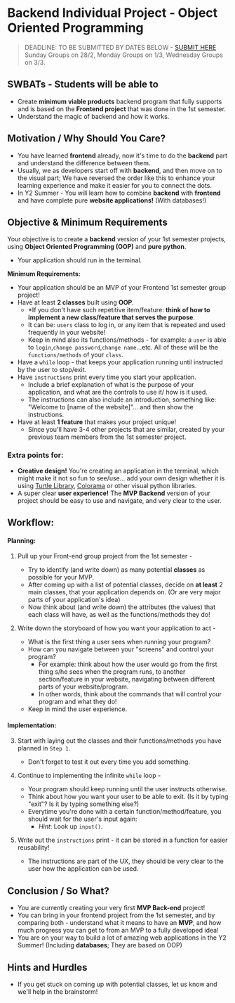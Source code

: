 # Backend Individual Project - Object Oriented Programming 

> DEADLINE: TO BE SUBMITTED BY DATES BELOW - [SUBMIT HERE](https://forms.gle/Pwp9tAkCZ8E5pxqp8)  
> Sunday Groups on 28/2, Monday Groups on 1/3, Wednesday Groups on 3/3.

## SWBATs - Students will be able to
- Create **minimum viable products** backend program that fully supports and is based on the **Frontend project** that was done in the 1st semester.
- Understand the magic of backend and how it works.

## Motivation / Why Should You Care? 
- You have learned **frontend** already, now it's time to do the **backend** part and understand the difference between them.
- Usually, we as developers start off with **backend**, and then move on to the visual part; We have reversed the order like this to enhance your learning experience and make it easier for you to connect the dots. 
- In Y2 Summer - You will learn how to combine **backend** with **frontend** and have complete pure **website applications!** (With databases!)


## Objective & Minimum Requirements
Your objective is to create a **backend** version of your 1st semester projects, using **Object Oriented Programming (OOP)** and **pure python**.
* Your application should run in the terminal.


**Minimum Requirements:**
- Your application should be an MVP of your Frontend 1st semester group project! 
- Have at least **2 classes** built using **OOP**. 
    - *If you don't have such repetitive item/feature: **think of how to implement a new class/feature that serves the purpose**.
    - It can be: `users` class to log in,  or any item that is repeated and used frequently in your website!
    - Keep in mind also its functions/methods - for example: a `user` is able to `login`,`change password`,`change name`...etc. All of these will be the `functions/methods` of your `class`.
- Have a `while` loop - that keeps your application running until instructed by the user to stop/exit.
- Have `instructions` print every time you start your application.
    - Include a brief explanation of what is the purpose of your application, and what are the controls to use it/ how is it used.
    - The instructions can also include an introduction, something like: "Welcome to [name of the website]"... and then show the instructions.
- Have at least **1 feature** that makes your project unique!
    - Since you'll have 3-4 other projects that are similar, created by your previous team members from the 1st semester project.
 

 
### Extra points for:
- **Creative design!** You're creating an application in the terminal, which might make it not so fun to see/use... add your own design whether it is using [Turtle Library](https://docs.python.org/3/library/turtle.html), [Colorama](https://pypi.org/project/colorama/) or other visual python libraries.
- A super clear **user experience!** The **MVP Backend** version of your project should be easy to use and navigate, and very clear to the user.


## Workflow:

#### Planning:
1. Pull up your Front-end group project from the 1st semester - 
    - Try to identify (and write down) as many potential **classes** as possible for your MVP.
    - After coming up with a list of potential classes, decide on **at least** 2 main classes, that your application depends on. (Or are very major parts of your application's idea)
    - Now think about (and write down) the attributes (the values) that each class will have, as well as the functions/methods they do!

2. Write down the storyboard of how you want your application to act - 
    - What is the first thing a user sees when running your program?
    - How can you navigate between your "screens" and control your program?
        - For example: think about how the user would go from the first thing s/he sees when the program runs, to another section/feature in your website, navigating between different parts of your website/program.
        - In other words, think about the commands that will control your program and what they do!
    - Keep in mind the user experience.
    
#### Implementation:
3. Start with laying out the classes and their functions/methods you have planned in `Step 1`.
    - Don't forget to test it out every time you add something.

4. Continue to implementing the infinite `while` loop - 
    - Your program should keep running until the user instructs otherwise. 
    - Think about how you want your user to be able to exit. (Is it by typing "exit"? Is it by typing something else?)
    - Everytime you're done with a certain function/method/feature, you should wait for the user's input again:
        - *Hint*: Look up `input()`.

5. Write out the `instructions` print - it can be stored in a function for easier reusability!
    - The instructions are part of the UX, they should be very clear to the user how the application can be used.
    


## Conclusion / So What?
- You are currently creating your very first **MVP Back-end** project!
- You can bring in your frontend project from the 1st semester, and by comparing both - understand what it means to have an **MVP**, and how much progress you can get to from an MVP to a fully developed idea! 
- You are on your way to build a lot of amazing web applications in the Y2 Summer! (Including **databases**; They are based on OOP)

## Hints and Hurdles
- If you get stuck on coming up with potential classes, let us know and we'll help in the brainstorm!

